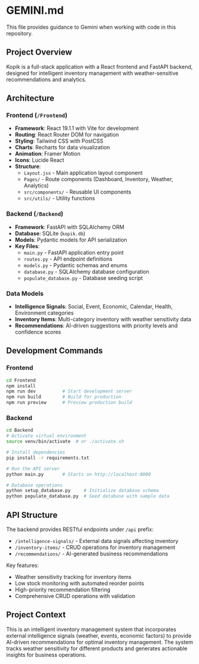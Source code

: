 # GEMINI.md

This file provides guidance to Gemini when working with code in this repository.

## Project Overview

Kopik is a full-stack application with a React frontend and FastAPI backend, designed for intelligent inventory management with weather-sensitive recommendations and analytics.

## Architecture

### Frontend (`/Frontend`)
- **Framework**: React 19.1.1 with Vite for development
- **Routing**: React Router DOM for navigation
- **Styling**: Tailwind CSS with PostCSS
- **Charts**: Recharts for data visualization
- **Animation**: Framer Motion
- **Icons**: Lucide React
- **Structure**: 
  - `Layout.jsx` - Main application layout component
  - `Pages/` - Route components (Dashboard, Inventory, Weather, Analytics)
  - `src/components/` - Reusable UI components
  - `src/utils/` - Utility functions

### Backend (`/Backend`)
- **Framework**: FastAPI with SQLAlchemy ORM
- **Database**: SQLite (`kopik.db`)
- **Models**: Pydantic models for API serialization
- **Key Files**:
  - `main.py` - FastAPI application entry point
  - `routes.py` - API endpoint definitions
  - `models.py` - Pydantic schemas and enums
  - `database.py` - SQLAlchemy database configuration
  - `populate_database.py` - Database seeding script

### Data Models
- **Intelligence Signals**: Social, Event, Economic, Calendar, Health, Environment categories
- **Inventory Items**: Multi-category inventory with weather sensitivity data
- **Recommendations**: AI-driven suggestions with priority levels and confidence scores

## Development Commands

### Frontend
```bash
cd Frontend
npm install
npm run dev          # Start development server
npm run build        # Build for production
npm run preview      # Preview production build
```

### Backend
```bash
cd Backend
# Activate virtual environment
source venv/bin/activate  # or ./activate.sh

# Install dependencies
pip install -r requirements.txt

# Run the API server
python main.py       # Starts on http://localhost:8000

# Database operations
python setup_database.py     # Initialize database schema
python populate_database.py  # Seed database with sample data
```

## API Structure

The backend provides RESTful endpoints under `/api` prefix:
- `/intelligence-signals/` - External data signals affecting inventory
- `/inventory-items/` - CRUD operations for inventory management
- `/recommendations/` - AI-generated business recommendations

Key features:
- Weather sensitivity tracking for inventory items
- Low stock monitoring with automated reorder points
- High-priority recommendation filtering
- Comprehensive CRUD operations with validation

## Project Context

This is an intelligent inventory management system that incorporates external intelligence signals (weather, events, economic factors) to provide AI-driven recommendations for optimal inventory management. The system tracks weather sensitivity for different products and generates actionable insights for business operations.

